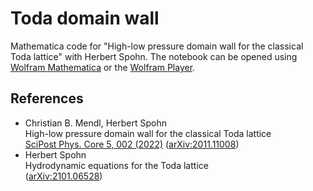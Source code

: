 Toda domain wall
================

Mathematica code for "High-low pressure domain wall for the classical Toda lattice" with Herbert Spohn. The notebook can be opened using [Wolfram Mathematica](https://www.wolfram.com/mathematica/) or the [Wolfram Player](https://www.wolfram.com/player/).


References
----------
- Christian B. Mendl, Herbert Spohn  
  High-low pressure domain wall for the classical Toda lattice  
  [SciPost Phys. Core 5, 002 (2022)](https://doi.org/10.21468/SciPostPhysCore.5.1.002) ([arXiv:2011.11008](https://arxiv.org/abs/2011.11008))
- Herbert Spohn  
  Hydrodynamic equations for the Toda lattice  
  ([arXiv:2101.06528](https://arxiv.org/abs/2101.06528))
